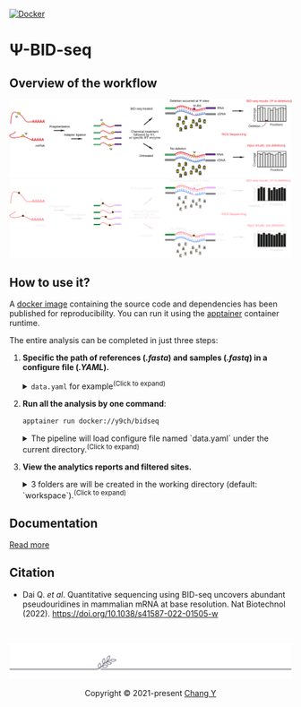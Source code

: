 [![Docker](https://img.shields.io/docker/pulls/y9ch/bidseq.svg)](https://hub.docker.com/r/y9ch/bidseq)

# &Psi;-BID-seq

## Overview of the workflow

<p align="center">
  <a href="https://y9c.github.io/pseudoU-BIDseq/Overall-Workflow#gh-light-mode-only">
    <img src="./docs/scheme.svg" />
  </a>
  <a href="https://y9c.github.io/pseudoU-BIDseq/Overall-Workflow#gh-dark-mode-only">
    <img src="./docs/scheme_dark.svg" />
  </a>
</p>

## How to use it?

A [docker image](https://hub.docker.com/r/y9ch/bidseq) containing the source code and dependencies has been published for reproducibility. You can run it using the [apptainer](https://apptainer.org/help) container runtime.

The entire analysis can be completed in just three steps:

1. **Specific the path of references (_.fasta_) and samples (_.fastq_) in a configure file (_.YAML_).**

   <details>
     <summary><code>data.yaml</code> for example<sup>(Click to expand)</sup></summary>

   ```yaml
   reference:
     contamination:
       fa: ./ref/contamination.fa
     genes:
       fa: ./ref/genes.fa
     genome:
       fa: /data/reference/genome/Mus_musculus/GRCm39.fa
       star: /data/reference/genome/Mus_musculus/star/GRCm39.release108

   samples:
     mESCWT-rep1-input:
       data:
         - R1: ./test/IP16.fastq.gz
       group: mESCWT
       treated: false
     mESCWT-rep1-treated:
       data:
         - R1: ./test/IP4.fastq.gz
       group: mESCWT
       treated: true
     mESCWT-rep2-treated:
       data:
         - R1: ./test/IP5.fastq.gz
       group: mESCWT
       treated: true
   ```

   You can copy and edit from this [template](test/data.yaml).

   _Read the [documentation](https://y9c.github.io/pseudoU-BIDseq/Step-by-step-instruction.html#define-settings-in-the-configure-file) on how to customize._

   </details>

2. **Run all the analysis by one command**:

   ```bash
   apptainer run docker://y9ch/bidseq
   ```

   <details>
       <summary>The pipeline will load configure file named `data.yaml` under the current directory.<sup>(Click to expand)</sup></summary>

   - Customized configure file with `-c` argument. (default: `data.yaml`)
   - Customized number of jobs/cores in parallel `-j` argument. (default: `48`)

   </details>

3. **View the analytics reports and filtered sites.**

   <details>
      <summary>3 folders are will be created in the working directory (default: `workspace`).<sup>(Click to expand)</sup></summary>

   <code>
   ├── align_bam
   ├── <b>report_reads</b>
   └── <b>filter_sites</b>
   </code>

   - trimming, mapping, and deduping reports are in `report_reads` folder, with key numbers in all the steps reported in one webpage<sup>([example](https://y9c.github.io/pseudoU-BIDseq/readsStats))</sup>.
   - filtered sites for &Psi; detection are in the `filter_sites` folder. These sites are only passed the _simplest filtering_, you can apply customized thresholds to them based on your data type and quality.
   - processed mapping results (_.bam_) are in `align_bam` folder. You can zoom into a location that you are interested in IGV.

   </details>

## Documentation

[Read more](https://y9c.github.io/pseudoU-BIDseq)

## Citation

- Dai Q. _et al_. Quantitative sequencing using BID-seq uncovers abundant pseudouridines in mammalian mRNA at base resolution. Nat Biotechnol (2022). https://doi.org/10.1038/s41587-022-01505-w

&nbsp;

<p align="center">
  <img
    src="https://raw.githubusercontent.com/y9c/y9c/master/resource/footer_line.svg?sanitize=true"
  />
</p>
<p align="center">
  Copyright &copy; 2021-present
  <a href="https://github.com/y9c" target="_blank">Chang Y</a>
</p>
<p align="center">
  <a href="https://github.com/y9c/pseudoU-BIDseq/blob/master/LICENSE">
  <img src="https://img.shields.io/static/v1.svg?style=for-the-badge&label=License&message=GPLv3&logoColor=d9e0ee&colorA=282a36&colorB=c678d />
  </a>
</p>

